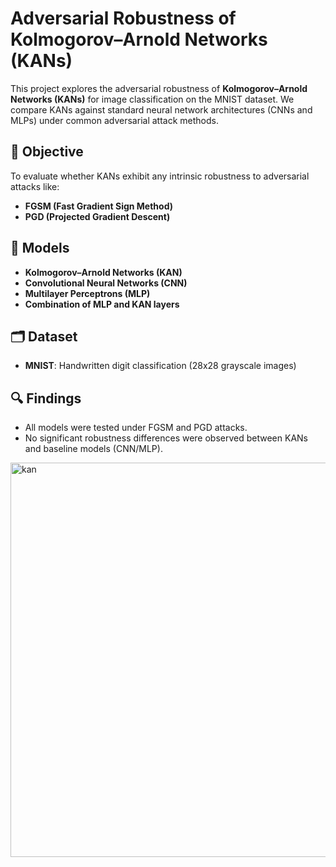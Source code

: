 # Adversarial Robustness of Kolmogorov–Arnold Networks (KANs)

This project explores the adversarial robustness of **Kolmogorov–Arnold Networks (KANs)** for image classification on the MNIST dataset. We compare KANs against standard neural network architectures (CNNs and MLPs) under common adversarial attack methods.

## 🧪 Objective

To evaluate whether KANs exhibit any intrinsic robustness to adversarial attacks like:

- **FGSM (Fast Gradient Sign Method)**
- **PGD (Projected Gradient Descent)**

## 🧠 Models

- **Kolmogorov–Arnold Networks (KAN)**
- **Convolutional Neural Networks (CNN)**
- **Multilayer Perceptrons (MLP)**
- **Combination of MLP and KAN layers**

## 🗂️ Dataset

- **MNIST**: Handwritten digit classification (28x28 grayscale images)

## 🔍 Findings

- All models were tested under FGSM and PGD attacks.
- No significant robustness differences were observed between KANs and baseline models (CNN/MLP).


<img width="1137" height="631" alt="kan" src="https://github.com/user-attachments/assets/7ac1d6b5-7a43-42df-bd22-e9e50a944861" />


